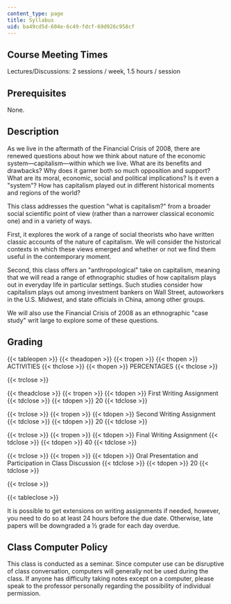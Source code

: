 ```yaml
---
content_type: page
title: Syllabus
uid: ba49cd5d-604e-6c49-fdcf-69d926c958cf
---
```


Course Meeting Times
--------------------

Lectures/Discussions: 2 sessions / week, 1.5 hours / session

Prerequisites
-------------

None.

Description
-----------

As we live in the aftermath of the Financial Crisis of 2008, there are renewed questions about how we think about nature of the economic system—capitalism—within which we live. What are its benefits and drawbacks? Why does it garner both so much opposition and support? What are its moral, economic, social and political implications? Is it even a "system"? How has capitalism played out in different historical moments and regions of the world?

This class addresses the question "what is capitalism?" from a broader social scientific point of view (rather than a narrower classical economic one) and in a variety of ways.

First, it explores the work of a range of social theorists who have written classic accounts of the nature of capitalism. We will consider the historical contexts in which these views emerged and whether or not we find them useful in the contemporary moment.

Second, this class offers an "anthropological" take on capitalism, meaning that we will read a range of ethnographic studies of how capitalism plays out in everyday life in particular settings. Such studies consider how capitalism plays out among investment bankers on Wall Street, autoworkers in the U.S. Midwest, and state officials in China, among other groups.

We will also use the Financial Crisis of 2008 as an ethnographic "case study" writ large to explore some of these questions.

Grading
-------

{{< tableopen >}}
{{< theadopen >}}
{{< tropen >}}
{{< thopen >}}
ACTIVITIES
{{< thclose >}}
{{< thopen >}}
PERCENTAGES
{{< thclose >}}

{{< trclose >}}

{{< theadclose >}}
{{< tropen >}}
{{< tdopen >}}
First Writing Assignment
{{< tdclose >}}
{{< tdopen >}}
20
{{< tdclose >}}

{{< trclose >}}
{{< tropen >}}
{{< tdopen >}}
Second Writing Assignment
{{< tdclose >}}
{{< tdopen >}}
20
{{< tdclose >}}

{{< trclose >}}
{{< tropen >}}
{{< tdopen >}}
Final Writing Assignment
{{< tdclose >}}
{{< tdopen >}}
40
{{< tdclose >}}

{{< trclose >}}
{{< tropen >}}
{{< tdopen >}}
Oral Presentation and Participation in Class Discussion
{{< tdclose >}}
{{< tdopen >}}
20
{{< tdclose >}}

{{< trclose >}}

{{< tableclose >}}

It is possible to get extensions on writing assignments if needed, however, you need to do so at least 24 hours before the due date. Otherwise, late papers will be downgraded a ½ grade for each day overdue.

Class Computer Policy
---------------------

This class is conducted as a seminar. Since computer use can be disruptive of class conversation, computers will generally not be used during the class. If anyone has difficulty taking notes except on a computer, please speak to the professor personally regarding the possibility of individual permission.